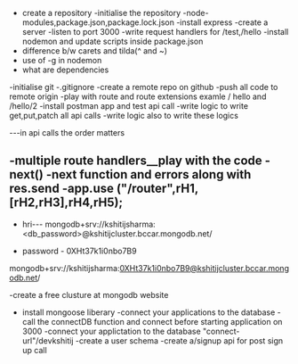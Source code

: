 - create a repository
-initialise the repository
-node-modules,package.json,package.lock.json
-install express
-create a server
-listen to port 3000
-write request handlers for /test,/hello
-install nodemon and update scripts inside package.json
- difference b/w carets and tilda(^ and ~)
- use of -g in nodemon
- what are dependencies




-initialise git
-.gitignore
-create a remote repo on github
-push all code to remote origin
-play with route and route extensions examle / hello and /hello/2
-install postman app and test api call
-write logic to write get,put,patch all api calls
-write logic also to write these logics



---in api calls the order matters



-multiple route handlers__play with the code
-next()
-next function and errors along with res.send
-app.use ("/router",rH1,[rH2,rH3],rH4,rH5);
- 




  - hri---  mongodb+srv://kshitijsharma:<db_password>@kshitijcluster.bccar.mongodb.net/


  - password  -    0XHt37k1i0nbo7B9

 mongodb+srv://kshitijsharma:0XHt37k1i0nbo7B9@kshitijcluster.bccar.mongodb.net/
         



 -create a free clusture at mongodb website     
 - install mongoose liberary
 -connect your applications to the database
 -call the connectDB function and connect before starting application on 3000
 -connect your applictation to the database "connect-url"/devkshitij
 -create a user schema
 -create a/signup api for post sign up call   
         